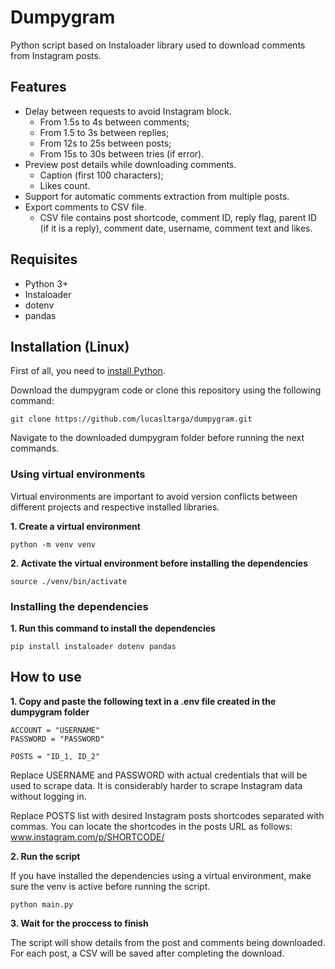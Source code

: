 # Dumpygram

Python script based on Instaloader library used to download comments from Instagram posts.

## Features
- Delay between requests to avoid Instagram block.
    - From 1.5s to 4s between comments;
    - From 1.5 to 3s between replies;
    - From 12s to 25s between posts;
    - From 15s to 30s between tries (if error).
- Preview post details while downloading comments.
    - Caption (first 100 characters);
    - Likes count.
- Support for automatic comments extraction from multiple posts.
- Export comments to CSV file.
    - CSV file contains post shortcode, comment ID, reply flag, parent ID (if it is a reply), comment date, username, comment text and likes. 


## Requisites
- Python 3+
- Instaloader
- dotenv
- pandas

## Installation (Linux)
First of all, you need to [install Python](https://wiki.python.org/moin/BeginnersGuide/Download).

Download the dumpygram code or clone this repository using the following command:
```
git clone https://github.com/lucasltarga/dumpygram.git
```

Navigate to the downloaded dumpygram folder before running the next commands.

### Using virtual environments
Virtual environments are important to avoid version conflicts between different projects and respective installed libraries.

**1. Create a virtual environment**
```
python -m venv venv
```

**2. Activate the virtual environment before installing the dependencies**
```
source ./venv/bin/activate
```

### Installing the dependencies
**1. Run this command to install the dependencies**
```
pip install instaloader dotenv pandas
```

## How to use
**1. Copy and paste the following text in a .env file created in the dumpygram folder**

```
ACCOUNT = "USERNAME"
PASSWORD = "PASSWORD"

POSTS = "ID_1, ID_2"
```

Replace USERNAME and PASSWORD with actual credentials that will be used to scrape data. It is considerably harder to scrape Instagram data without logging in.

Replace POSTS list with desired Instagram posts shortcodes separated with commas. You can locate the shortcodes in the posts URL as follows: www.instagram.com/p/SHORTCODE/

**2. Run the script**

If you have installed the dependencies using a virtual environment, make sure the venv is active before running the script.

```
python main.py
```

**3. Wait for the proccess to finish**

The script will show details from the post and comments being downloaded. For each post, a CSV will be saved after completing the download.